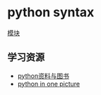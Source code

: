 # python syntax

[模块](./Model/model.md)

## 学习资源

- [python资料与图书](http://www.imooc.com/article/1451)
- [python in one picture](https://github.com/coodict/python3-in-one-pic)